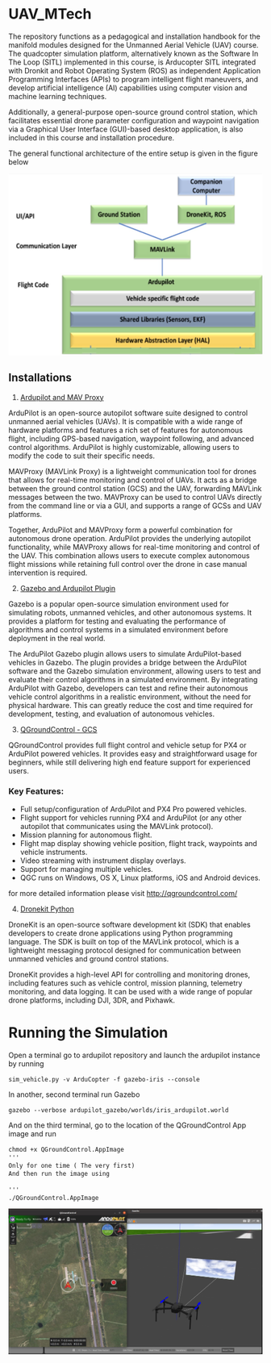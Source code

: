 # UAV_MTech

The repository functions as a pedagogical and installation handbook for the manifold modules designed for the Unmanned Aerial Vehicle (UAV) course.
The quadcopter simulation platform, alternatively known as the Software In The Loop (SITL) implemented in this course, is Arducopter SITL integrated with Dronkit and Robot Operating System (ROS) as independent Application Programming Interfaces (APIs) to program intelligent flight maneuvers, and develop artificial intelligence (AI) capabilities using computer vision and machine learning techniques.

Additionally, a general-purpose open-source ground control station, which facilitates essential drone parameter configuration and waypoint navigation via a Graphical User Interface (GUI)-based desktop application, is also included in this course and installation procedure. 

The general functional architecture of the entire setup is given in the figure below 

![ Ardupilot Architecture](Archi1.jpg)

## Installations

1. [ Ardupilot and MAV Proxy ](https://github.com/2ashishmohan/UAV_MTech/blob/main/Ardupilot%20and%20MAVProxy.md)

ArduPilot is an open-source autopilot software suite designed to control unmanned aerial vehicles (UAVs). It is compatible with a wide range of hardware platforms and features a rich set of features for autonomous flight, including GPS-based navigation, waypoint following, and advanced control algorithms. ArduPilot is highly customizable, allowing users to modify the code to suit their specific needs.

MAVProxy (MAVLink Proxy) is a lightweight communication tool for drones that allows for real-time monitoring and control of UAVs. It acts as a bridge between the ground control station (GCS) and the UAV, forwarding MAVLink messages between the two. MAVProxy can be used to control UAVs directly from the command line or via a GUI, and supports a range of GCSs and UAV platforms.

Together, ArduPilot and MAVProxy form a powerful combination for autonomous drone operation. ArduPilot provides the underlying autopilot functionality, while MAVProxy allows for real-time monitoring and control of the UAV. This combination allows users to execute complex autonomous flight missions while retaining full control over the drone in case manual intervention is required.

2.  [ Gazebo and Ardupilot Plugin](https://github.com/2ashishmohan/UAV_MTech/blob/main/Gazebo%20and%20ArduPilot%20Plugin.md)

Gazebo is a popular open-source simulation environment used for simulating robots, unmanned vehicles, and other autonomous systems. It provides a platform for testing and evaluating the performance of algorithms and control systems in a simulated environment before deployment in the real world.

The ArduPilot Gazebo plugin allows users to simulate ArduPilot-based vehicles in Gazebo. The plugin provides a bridge between the ArduPilot software and the Gazebo simulation environment, allowing users to test and evaluate their control algorithms in a simulated environment. By integrating ArduPilot with Gazebo, developers can test and refine their autonomous vehicle control algorithms in a realistic environment, without the need for physical hardware. This can greatly reduce the cost and time required for development, testing, and evaluation of autonomous vehicles.

3. [ QGroundControl - GCS](https://github.com/2ashishmohan/UAV_MTech/blob/main/QGroundControl%20Installation.md)

QGroundControl provides full flight control and vehicle setup for PX4 or ArduPilot powered vehicles. It provides easy and straightforward usage for beginners, while still delivering high end feature support for experienced users.
### Key Features:

- Full setup/configuration of ArduPilot and PX4 Pro powered vehicles.
- Flight support for vehicles running PX4 and ArduPilot (or any other autopilot that communicates using the MAVLink protocol).
- Mission planning for autonomous flight.
- Flight map display showing vehicle position, flight track, waypoints and vehicle instruments.
- Video streaming with instrument display overlays.
- Support for managing multiple vehicles.
- QGC runs on Windows, OS X, Linux platforms, iOS and Android devices.

for more detailed information please visit http://qgroundcontrol.com/

4. [ Dronekit Python](https://github.com/2ashishmohan/UAV_MTech/blob/main/Dronekit%20Python.md)

DroneKit is an open-source software development kit (SDK) that enables developers to create drone applications using Python programming language. The SDK is built on top of the MAVLink protocol, which is a lightweight messaging protocol designed for communication between unmanned vehicles and ground control stations.

DroneKit provides a high-level API for controlling and monitoring drones, including features such as vehicle control, mission planning, telemetry monitoring, and data logging. It can be used with a wide range of popular drone platforms, including DJI, 3DR, and Pixhawk.


# Running the Simulation

Open a terminal go to ardupilot repository and launch the ardupilot instance by running

```
sim_vehicle.py -v ArduCopter -f gazebo-iris --console
``` 

In another, second terminal run Gazebo

```
gazebo --verbose ardupilot_gazebo/worlds/iris_ardupilot.world

```

And on the third terminal, go to the location of the QGroundControl App image and run

```
chmod +x QGroundControl.AppImage 
'''
Only for one time ( The very first)
And then run the image using

'''
./QGroundControl.AppImage
```

![Final Simulation Output](Final.jpg)
